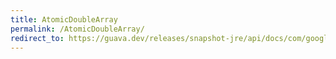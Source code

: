 ```yaml
---
title: AtomicDoubleArray
permalink: /AtomicDoubleArray/
redirect_to: https://guava.dev/releases/snapshot-jre/api/docs/com/google/common/util/concurrent/AtomicDoubleArray.html
---
```

